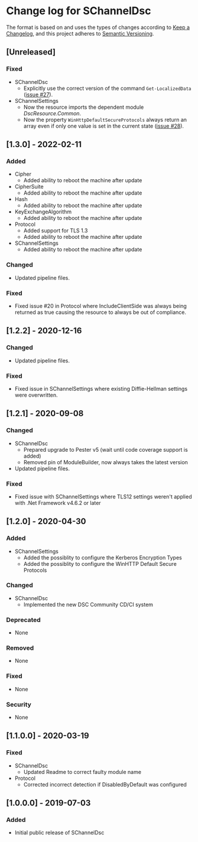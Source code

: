 # Change log for SChannelDsc

The format is based on and uses the types of changes according to [Keep a Changelog](https://keepachangelog.com/en/1.0.0/),
and this project adheres to [Semantic Versioning](https://semver.org/spec/v2.0.0.html).

## [Unreleased]

### Fixed

- SChannelDsc
  - Explicitly use the correct version of the command `Get-LocalizedData`
    ([issue #27](https://github.com/dsccommunity/SChannelDsc/issues/27)).
- SChannelSettings
  - Now the resource imports the dependent module *DscResource.Common*.
  - Now the property `WinHttpDefaultSecureProtocols` always return an array
    even if only one value is set in the current state ([issue #28](https://github.com/dsccommunity/SChannelDsc/issues/28)).

## [1.3.0] - 2022-02-11

### Added

- Cipher
  - Added ability to reboot the machine after update
- CipherSuite
  - Added ability to reboot the machine after update
- Hash
  - Added ability to reboot the machine after update
- KeyExchangeAlgorithm
  - Added ability to reboot the machine after update
- Protocol
  - Added support for TLS 1.3
  - Added ability to reboot the machine after update
- SChannelSettings
  - Added ability to reboot the machine after update

### Changed

- Updated pipeline files.

### Fixed

- Fixed issue #20 in Protocol where IncludeClientSide was always being returned as true causing the resource to always be out of compliance.

## [1.2.2] - 2020-12-16

### Changed

- Updated pipeline files.

### Fixed

- Fixed issue in SChannelSettings where existing Diffie-Hellman settings
  were overwritten.

## [1.2.1] - 2020-09-08

### Changed

- SChannelDsc
  - Prepared upgrade to Pester v5 (wait until code coverage support is added)
  - Removed pin of ModuleBuilder, now always takes the latest version
- Updated pipeline files.

### Fixed

- Fixed issue with SChannelSettings where TLS12 settings weren't applied with
  .Net Framework v4.6.2 or later

## [1.2.0] - 2020-04-30

### Added

- SChannelSettings
  - Added the possiblity to configure the Kerberos Encryption Types
  - Added the possiblity to configure the WinHTTP Default Secure Protocols

### Changed

- SChannelDsc
  - Implemented the new DSC Community CD/CI system

### Deprecated

- None

### Removed

- None

### Fixed

- None

### Security

- None

## [1.1.0.0] - 2020-03-19

### Fixed

- SChannelDsc
  - Updated Readme to correct faulty module name
- Protocol
  - Corrected incorrect detection if DisabledByDefault was configured

## [1.0.0.0] - 2019-07-03

### Added

- Initial public release of SChannelDsc
